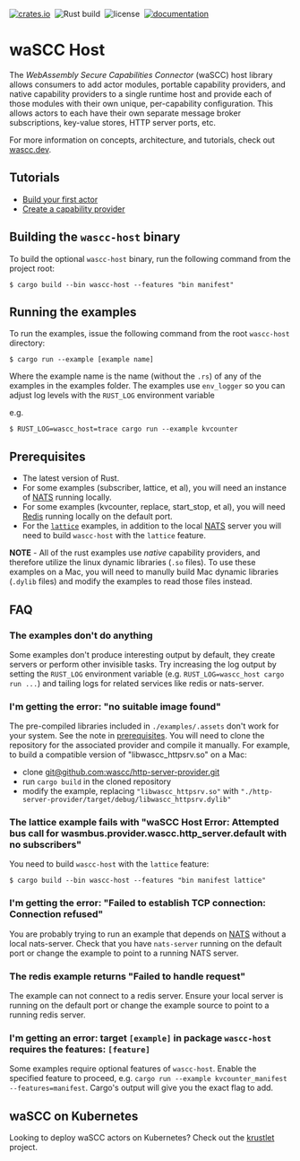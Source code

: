 [![crates.io](https://img.shields.io/crates/v/wascc-host.svg)](https://crates.io/crates/wascc-host)&nbsp;
![Rust build](https://github.com/wascc/wascc-host/workflows/Rust/badge.svg)&nbsp;
![license](https://img.shields.io/crates/l/wascc-host.svg)&nbsp;
[![documentation](https://docs.rs/wascc-host/badge.svg)](https://docs.rs/wascc-host)

# waSCC Host

The _WebAssembly Secure Capabilities Connector_ (waSCC) host library allows consumers to add actor modules, portable capability providers, and native capability providers to a single runtime host and provide each of those modules with their own unique, per-capability configuration. This allows actors to each have their own separate message broker subscriptions, key-value stores, HTTP server ports, etc.

For more information on concepts, architecture, and tutorials, check out [wascc.dev](https://wascc.dev).

## Tutorials

- [Build your first actor](https://wascc.dev/tutorials/first-actor/)
- [Create a capability provider](https://wascc.dev/tutorials/native-provider/)

## Building the `wascc-host` binary

To build the optional `wascc-host` binary, run the following command from the project root:

```
$ cargo build --bin wascc-host --features "bin manifest"
```

## Running the examples

To run the examples, issue the following command from the root `wascc-host` directory:

```
$ cargo run --example [example name]
```

Where the example name is the name (without the `.rs`) of any of the examples in the examples folder. The examples use `env_logger` so you can adjust log levels with the `RUST_LOG` environment variable

e.g.

```
$ RUST_LOG=wascc_host=trace cargo run --example kvcounter
```

## Prerequisites

- The latest version of Rust.
- For some examples (subscriber, lattice, et al), you will need an instance of [NATS](https://nats.io) running locally.
- For some examples (kvcounter, replace, start_stop, et al), you will need [Redis](https://redis.io/) running locally on the default port.
- For the [`lattice`](https://wascc.dev/docs/lattice/overview/) examples, in addition to the local [NATS](https://nats.io) server you will need to build `wascc-host` with the `lattice` feature.

**NOTE** - All of the rust examples use _native_ capability providers, and therefore utilize the linux dynamic libraries (`.so` files). To use these examples on a Mac, you will need to manully build Mac dynamic libraries (`.dylib` files) and modify the examples to read those files instead.

## FAQ

### The examples don't do anything

Some examples don't produce interesting output by default, they create servers or perform other invisible tasks. Try increasing the log output by setting the `RUST_LOG` environment variable (e.g. `RUST_LOG=wascc_host cargo run ...`) and tailing logs for related services like redis or nats-server.

### I'm getting the error: "no suitable image found"

The pre-compiled libraries included in `./examples/.assets` don't work for your system. See the note in [prerequisites](#prerequisites). You will need to clone the repository for the associated provider and compile it manually. For example, to build a compatible version of "libwascc_httpsrv.so" on a Mac:

- clone [git@github.com:wascc/http-server-provider.git](https://github.com/wascc/http-server-provider)
- run `cargo build` in the cloned repository
- modify the example, replacing `"libwascc_httpsrv.so"` with `"./http-server-provider/target/debug/libwascc_httpsrv.dylib"`

### The lattice example fails with "waSCC Host Error: Attempted bus call for wasmbus.provider.wascc.http_server.default with no subscribers"

You need to build `wascc-host` with the `lattice` feature:

```
$ cargo build --bin wascc-host --features "bin manifest lattice"
```

### I'm getting the error: "Failed to establish TCP connection: Connection refused"

You are probably trying to run an example that depends on [NATS](https://nats.io) without a local nats-server. Check that you have `nats-server` running on the default port or change the example to point to a running NATS server.

### The redis example returns "Failed to handle request"

The example can not connect to a redis server. Ensure your local server is running on the default port or change the example source to point to a running redis server.

### I'm getting an error: target `[example]` in package `wascc-host` requires the features: `[feature]`

Some examples require optional features of `wascc-host`. Enable the specified feature to proceed, e.g. `cargo run --example kvcounter_manifest --features=manifest`. Cargo's output will give you the exact flag to add.

## waSCC on Kubernetes

Looking to deploy waSCC actors on Kubernetes? Check out the [krustlet](https://github.com/deislabs/krustlet) project.
